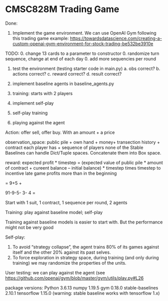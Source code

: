 # CMSC828M Trading Game

Done:
1. Implement the game environment. We can use OpenAI Gym following this trading game example: https://towardsdatascience.com/creating-a-custom-openai-gym-environment-for-stock-trading-be532be3910e

TODO:
0. change 13 cards to a parameter to constructor
0. randomize turn sequence, change at end of each day
0. add more sequencies per round
1. test the environment (testing starter code in main.py)
	a. obs correct?
	b. actions correct?
	c. reward correct?
	d. result correct?
2. implement baseline agents in baseline_agents.py


3. training:  starts with 2 players

4. implement self-play
5. self-play training
6. playing against the agent





Action: offer sell, offer buy.  With an amount + a price

observation_space: public pile + own hand + money+ transection history + contract each player has + sequence of players
none of the Stable Baselines can handle Dict/Tuple spaces. Concatenate them into Box space.


reward: expected profit * timestep
=  (expected value of public pile * amount of contract + cureent balance – initial balance) * timestep
times timestep to incentive late game profits more than in the beginning

= 9+5 + 

91-9-5- 3- 4 =


Start with 1 suit, 1 contract, 1 sequence per round, 2 agents


Training: play against baseline model; self-play 

Training against baseline models is easier to start with. But the performance might not be very good

Self-play: 
1. To avoid “strategy collapse”, the agent trains 80% of its games against itself and the other 20% against its past selves.
2. To force exploration in strategy space, during training (and only during training) we may randomize the properties of the units.


User testing: we can play against the agent (see https://github.com/openai/gym/blob/master/gym/utils/play.py#L26




package versions:
Python 3.6.13
numpy                1.19.5
gym                  0.18.0
stable-baselines     2.10.1
tensorflow           1.15.0
(warning: stable baseline works with tensorflow 1.x)